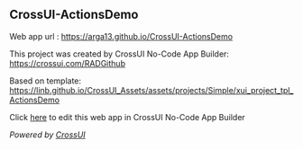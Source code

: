 ## CrossUI-ActionsDemo
Web app url : https://arga13.github.io/CrossUI-ActionsDemo

This project was created by CrossUI No-Code App Builder: https://crossui.com/RADGithub

Based on template: https://linb.github.io/CrossUI_Assets/assets/projects/Simple/xui_project_tpl_ActionsDemo

Click [here](https://crossui.com/RADGithub/#!from=github&owner=arga13&repo=CrossUI-ActionsDemo) to edit this web app in CrossUI No-Code App Builder

<i>Powered by [CrossUI](https://crossui.com)</i>
